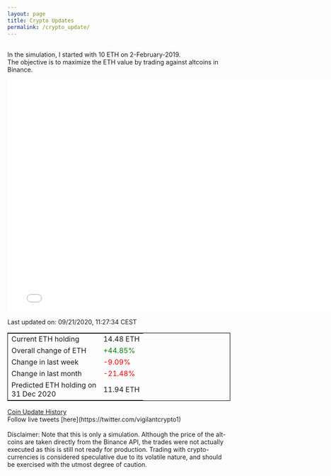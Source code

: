 ```yaml
---
layout: page
title: Crypto Updates
permalink: /crypto_update/
---
```

<!-- Global site tag (gtag.js) - Google Analytics -->
<script async src="https://www.googletagmanager.com/gtag/js?id=UA-103831149-5"></script>
<script>
  window.dataLayer = window.dataLayer || [];
  function gtag(){dataLayer.push(arguments);}
  gtag('js', new Date());

  gtag('config', 'UA-103831149-5');
</script>
<br>In the simulation, I started with 10 ETH on 2-February-2019.<br>The objective is to maximize the ETH value by trading against altcoins 
in Binance.

<iframe width="775" height="525" frameborder="0" scrolling="no" src="//plotly.com/~vikramaditya91/109.embed"></iframe>

Last updated on: 09/21/2020, 11:27:34 CEST 
<table style="border:1px solid black;margin-left:auto;margin-right:auto;">
	<tbody>
	<tr>
		<td>Current ETH holding</td>
		<td>     14.48 ETH</td>
	</tr>
	<tr>
		<td>Overall change of ETH</td>
		<td><font color="green">+44.85%</font></td>
	</tr>
	<tr>
		<td>Change in last week</td>
		<td><font color="red">-9.09%</font></td>
	</tr>
	<tr>
		<td>Change in last month</td>
		<td><font color="red">-21.48%</font></td>
	</tr>
    <tr>
		<td>Predicted ETH holding on<br>31 Dec 2020</td>
		<td>     11.94 ETH</td>
	</tr>
	</tbody>
</table>
<a href="{{ site.baseurl }}/crypto_history">Coin Update History</a>
<br>
Follow live tweets [here](https://twitter.com/vigilantcrypto1)
<br>
<br>
Disclaimer:
Note that this is only a simulation. Although the price of the alt-coins are taken directly from the Binance API, the trades were not actually executed as this is still not ready for production.
Trading with crypto-currencies is considered speculative due to its volatile nature, and should be exercised with the utmost degree of caution.
